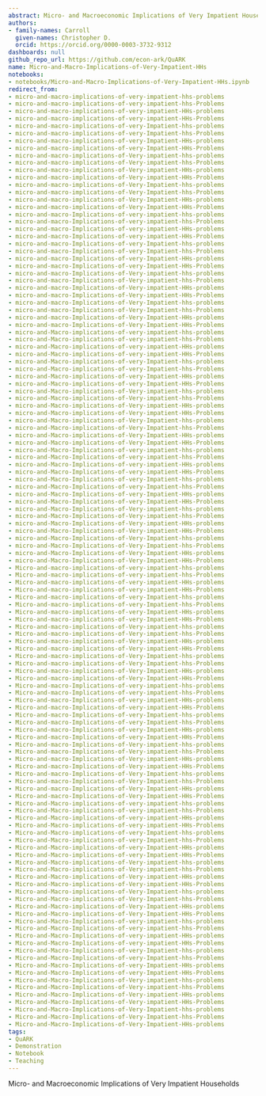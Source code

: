 ```yaml
---
abstract: Micro- and Macroeconomic Implications of Very Impatient Households
authors:
- family-names: Carroll
  given-names: Christopher D.
  orcid: https://orcid.org/0000-0003-3732-9312
dashboards: null
github_repo_url: https://github.com/econ-ark/QuARK
name: Micro-and-Macro-Implications-of-Very-Impatient-HHs
notebooks:
- notebooks/Micro-and-Macro-Implications-of-Very-Impatient-HHs.ipynb
redirect_from:
- micro-and-macro-implications-of-very-impatient-hhs-problems
- micro-and-macro-implications-of-very-impatient-hhs-Problems
- micro-and-macro-implications-of-very-impatient-HHs-problems
- micro-and-macro-implications-of-very-impatient-HHs-Problems
- micro-and-macro-implications-of-very-Impatient-hhs-problems
- micro-and-macro-implications-of-very-Impatient-hhs-Problems
- micro-and-macro-implications-of-very-Impatient-HHs-problems
- micro-and-macro-implications-of-very-Impatient-HHs-Problems
- micro-and-macro-implications-of-Very-impatient-hhs-problems
- micro-and-macro-implications-of-Very-impatient-hhs-Problems
- micro-and-macro-implications-of-Very-impatient-HHs-problems
- micro-and-macro-implications-of-Very-impatient-HHs-Problems
- micro-and-macro-implications-of-Very-Impatient-hhs-problems
- micro-and-macro-implications-of-Very-Impatient-hhs-Problems
- micro-and-macro-implications-of-Very-Impatient-HHs-problems
- micro-and-macro-implications-of-Very-Impatient-HHs-Problems
- micro-and-macro-Implications-of-very-impatient-hhs-problems
- micro-and-macro-Implications-of-very-impatient-hhs-Problems
- micro-and-macro-Implications-of-very-impatient-HHs-problems
- micro-and-macro-Implications-of-very-impatient-HHs-Problems
- micro-and-macro-Implications-of-very-Impatient-hhs-problems
- micro-and-macro-Implications-of-very-Impatient-hhs-Problems
- micro-and-macro-Implications-of-very-Impatient-HHs-problems
- micro-and-macro-Implications-of-very-Impatient-HHs-Problems
- micro-and-macro-Implications-of-Very-impatient-hhs-problems
- micro-and-macro-Implications-of-Very-impatient-hhs-Problems
- micro-and-macro-Implications-of-Very-impatient-HHs-problems
- micro-and-macro-Implications-of-Very-impatient-HHs-Problems
- micro-and-macro-Implications-of-Very-Impatient-hhs-problems
- micro-and-macro-Implications-of-Very-Impatient-hhs-Problems
- micro-and-macro-Implications-of-Very-Impatient-HHs-problems
- micro-and-macro-Implications-of-Very-Impatient-HHs-Problems
- micro-and-Macro-implications-of-very-impatient-hhs-problems
- micro-and-Macro-implications-of-very-impatient-hhs-Problems
- micro-and-Macro-implications-of-very-impatient-HHs-problems
- micro-and-Macro-implications-of-very-impatient-HHs-Problems
- micro-and-Macro-implications-of-very-Impatient-hhs-problems
- micro-and-Macro-implications-of-very-Impatient-hhs-Problems
- micro-and-Macro-implications-of-very-Impatient-HHs-problems
- micro-and-Macro-implications-of-very-Impatient-HHs-Problems
- micro-and-Macro-implications-of-Very-impatient-hhs-problems
- micro-and-Macro-implications-of-Very-impatient-hhs-Problems
- micro-and-Macro-implications-of-Very-impatient-HHs-problems
- micro-and-Macro-implications-of-Very-impatient-HHs-Problems
- micro-and-Macro-implications-of-Very-Impatient-hhs-problems
- micro-and-Macro-implications-of-Very-Impatient-hhs-Problems
- micro-and-Macro-implications-of-Very-Impatient-HHs-problems
- micro-and-Macro-implications-of-Very-Impatient-HHs-Problems
- micro-and-Macro-Implications-of-very-impatient-hhs-problems
- micro-and-Macro-Implications-of-very-impatient-hhs-Problems
- micro-and-Macro-Implications-of-very-impatient-HHs-problems
- micro-and-Macro-Implications-of-very-impatient-HHs-Problems
- micro-and-Macro-Implications-of-very-Impatient-hhs-problems
- micro-and-Macro-Implications-of-very-Impatient-hhs-Problems
- micro-and-Macro-Implications-of-very-Impatient-HHs-problems
- micro-and-Macro-Implications-of-very-Impatient-HHs-Problems
- micro-and-Macro-Implications-of-Very-impatient-hhs-problems
- micro-and-Macro-Implications-of-Very-impatient-hhs-Problems
- micro-and-Macro-Implications-of-Very-impatient-HHs-problems
- micro-and-Macro-Implications-of-Very-impatient-HHs-Problems
- micro-and-Macro-Implications-of-Very-Impatient-hhs-problems
- micro-and-Macro-Implications-of-Very-Impatient-hhs-Problems
- micro-and-Macro-Implications-of-Very-Impatient-HHs-problems
- micro-and-Macro-Implications-of-Very-Impatient-HHs-Problems
- Micro-and-macro-implications-of-very-impatient-hhs-problems
- Micro-and-macro-implications-of-very-impatient-hhs-Problems
- Micro-and-macro-implications-of-very-impatient-HHs-problems
- Micro-and-macro-implications-of-very-impatient-HHs-Problems
- Micro-and-macro-implications-of-very-Impatient-hhs-problems
- Micro-and-macro-implications-of-very-Impatient-hhs-Problems
- Micro-and-macro-implications-of-very-Impatient-HHs-problems
- Micro-and-macro-implications-of-very-Impatient-HHs-Problems
- Micro-and-macro-implications-of-Very-impatient-hhs-problems
- Micro-and-macro-implications-of-Very-impatient-hhs-Problems
- Micro-and-macro-implications-of-Very-impatient-HHs-problems
- Micro-and-macro-implications-of-Very-impatient-HHs-Problems
- Micro-and-macro-implications-of-Very-Impatient-hhs-problems
- Micro-and-macro-implications-of-Very-Impatient-hhs-Problems
- Micro-and-macro-implications-of-Very-Impatient-HHs-problems
- Micro-and-macro-implications-of-Very-Impatient-HHs-Problems
- Micro-and-macro-Implications-of-very-impatient-hhs-problems
- Micro-and-macro-Implications-of-very-impatient-hhs-Problems
- Micro-and-macro-Implications-of-very-impatient-HHs-problems
- Micro-and-macro-Implications-of-very-impatient-HHs-Problems
- Micro-and-macro-Implications-of-very-Impatient-hhs-problems
- Micro-and-macro-Implications-of-very-Impatient-hhs-Problems
- Micro-and-macro-Implications-of-very-Impatient-HHs-problems
- Micro-and-macro-Implications-of-very-Impatient-HHs-Problems
- Micro-and-macro-Implications-of-Very-impatient-hhs-problems
- Micro-and-macro-Implications-of-Very-impatient-hhs-Problems
- Micro-and-macro-Implications-of-Very-impatient-HHs-problems
- Micro-and-macro-Implications-of-Very-impatient-HHs-Problems
- Micro-and-macro-Implications-of-Very-Impatient-hhs-problems
- Micro-and-macro-Implications-of-Very-Impatient-hhs-Problems
- Micro-and-macro-Implications-of-Very-Impatient-HHs-problems
- Micro-and-macro-Implications-of-Very-Impatient-HHs-Problems
- Micro-and-Macro-implications-of-very-impatient-hhs-problems
- Micro-and-Macro-implications-of-very-impatient-hhs-Problems
- Micro-and-Macro-implications-of-very-impatient-HHs-problems
- Micro-and-Macro-implications-of-very-impatient-HHs-Problems
- Micro-and-Macro-implications-of-very-Impatient-hhs-problems
- Micro-and-Macro-implications-of-very-Impatient-hhs-Problems
- Micro-and-Macro-implications-of-very-Impatient-HHs-problems
- Micro-and-Macro-implications-of-very-Impatient-HHs-Problems
- Micro-and-Macro-implications-of-Very-impatient-hhs-problems
- Micro-and-Macro-implications-of-Very-impatient-hhs-Problems
- Micro-and-Macro-implications-of-Very-impatient-HHs-problems
- Micro-and-Macro-implications-of-Very-impatient-HHs-Problems
- Micro-and-Macro-implications-of-Very-Impatient-hhs-problems
- Micro-and-Macro-implications-of-Very-Impatient-hhs-Problems
- Micro-and-Macro-implications-of-Very-Impatient-HHs-problems
- Micro-and-Macro-implications-of-Very-Impatient-HHs-Problems
- Micro-and-Macro-Implications-of-very-impatient-hhs-problems
- Micro-and-Macro-Implications-of-very-impatient-hhs-Problems
- Micro-and-Macro-Implications-of-very-impatient-HHs-problems
- Micro-and-Macro-Implications-of-very-impatient-HHs-Problems
- Micro-and-Macro-Implications-of-very-Impatient-hhs-problems
- Micro-and-Macro-Implications-of-very-Impatient-hhs-Problems
- Micro-and-Macro-Implications-of-very-Impatient-HHs-problems
- Micro-and-Macro-Implications-of-very-Impatient-HHs-Problems
- Micro-and-Macro-Implications-of-Very-impatient-hhs-problems
- Micro-and-Macro-Implications-of-Very-impatient-hhs-Problems
- Micro-and-Macro-Implications-of-Very-impatient-HHs-problems
- Micro-and-Macro-Implications-of-Very-impatient-HHs-Problems
- Micro-and-Macro-Implications-of-Very-Impatient-hhs-problems
- Micro-and-Macro-Implications-of-Very-Impatient-hhs-Problems
- Micro-and-Macro-Implications-of-Very-Impatient-HHs-problems
tags:
- QuARK
- Demonstration
- Notebook
- Teaching
---
```


Micro- and Macroeconomic Implications of Very Impatient Households
